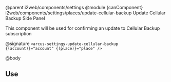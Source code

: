 @parent i2web/components/settings
@module {canComponent} i2web/components/settings/places/update-cellular-backup Update Cellular Backup Side Panel

This component will be used for confirming an update to Cellular Backup subscription

@signature `<arcus-settings-update-cellular-backup {(account)}="account" {(place)}="place" />`

@body

## Use
